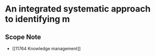 # An integrated systematic approach to identifying m  

## Scope Note

- [[11764 Knowledge management]]  

